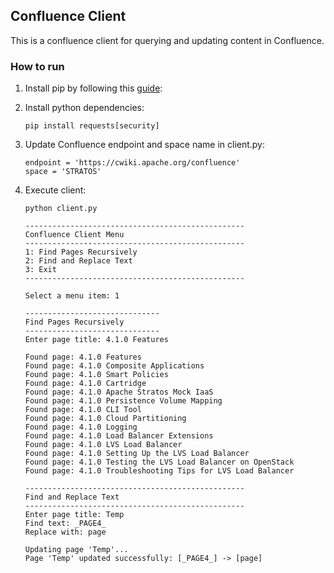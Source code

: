 ## Confluence Client
This is a confluence client for querying and updating content in Confluence.

### How to run
1. Install pip by following this [guide](https://pip.pypa.io/en/latest/installing.html#install-pip):

2. Install python dependencies:

   ```
   pip install requests[security]
   ```

3. Update Confluence endpoint and space name in client.py:

   ```
   endpoint = 'https://cwiki.apache.org/confluence'
   space = 'STRATOS'
   ```

4. Execute client:
   ```
   python client.py
   
   -------------------------------------------------
   Confluence Client Menu
   -------------------------------------------------
   1: Find Pages Recursively
   2: Find and Replace Text
   3: Exit
   -------------------------------------------------
   
   Select a menu item: 1
   
   ------------------------------
   Find Pages Recursively
   ------------------------------
   Enter page title: 4.1.0 Features
   
   Found page: 4.1.0 Features
   Found page: 4.1.0 Composite Applications
   Found page: 4.1.0 Smart Policies
   Found page: 4.1.0 Cartridge
   Found page: 4.1.0 Apache Stratos Mock IaaS
   Found page: 4.1.0 Persistence Volume Mapping
   Found page: 4.1.0 CLI Tool
   Found page: 4.1.0 Cloud Partitioning
   Found page: 4.1.0 Logging
   Found page: 4.1.0 Load Balancer Extensions
   Found page: 4.1.0 LVS Load Balancer
   Found page: 4.1.0 Setting Up the LVS Load Balancer
   Found page: 4.1.0 Testing the LVS Load Balancer on OpenStack
   Found page: 4.1.0 Troubleshooting Tips for LVS Load Balancer
   
   -------------------------------------------------
   Find and Replace Text
   -------------------------------------------------
   Enter page title: Temp
   Find text: _PAGE4_
   Replace with: page

   Updating page 'Temp'...
   Page 'Temp' updated successfully: [_PAGE4_] -> [page]
   ```
